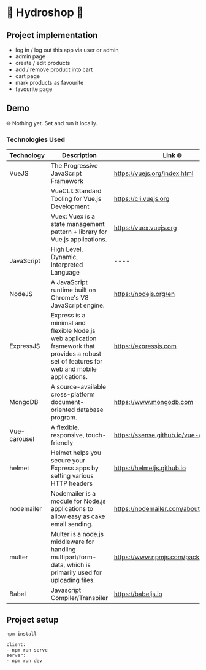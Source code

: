 # 🛒 Hydroshop 🚤

## Project implementation

- log in / log out this app via user or admin
- admin page
- create / edit products
- add / remove product into cart
- cart page
- mark products as favourite
- favourite page

## Demo

🌐 Nothing yet. Set and run it locally.

### Technologies Used

| Technology   | Description                                                                                                                                 | Link 🌐                               |
| ------------ | ------------------------------------------------------------------------------------------------------------------------------------------- | ------------------------------------- |
| VueJS        | The Progressive JavaScript Framework                                                                                                        | https://vuejs.org/index.html          |
|              | VueCLI: Standard Tooling for Vue.js Development                                                                                             | https://cli.vuejs.org                 |
|              | Vuex: Vuex is a state management pattern + library for Vue.js applications.                                                                 | https://vuex.vuejs.org                |
| JavaScript   | High Level, Dynamic, Interpreted Language                                                                                                   | ----                                  |
| NodeJS       | A JavaScript runtime built on Chrome's V8 JavaScript engine.                                                                                | https://nodejs.org/en                 |
| ExpressJS    | Express is a minimal and flexible Node.js web application framework that provides a robust set of features for web and mobile applications. | https://expressjs.com                 |
| MongoDB      | A source-available cross-platform document-oriented database program.                                                                       | https://www.mongodb.com               |
| Vue-carousel | A flexible, responsive, touch-friendly                                                                                                      | https://ssense.github.io/vue-carousel |
| helmet       | Helmet helps you secure your Express apps by setting various HTTP headers                                                                   | https://helmetjs.github.io            |
| nodemailer   | Nodemailer is a module for Node.js applications to allow easy as cake email sending.                                                        | https://nodemailer.com/about          |
| multer       | Multer is a node.js middleware for handling multipart/form-data, which is primarily used for uploading files.                               | https://www.npmjs.com/package/multer  |
| Babel        | Javascript Compiler/Transpiler                                                                                                              | https://babeljs.io                    |

## Project setup

```
npm install

client:
- npm run serve
server:
- npm run dev

```
